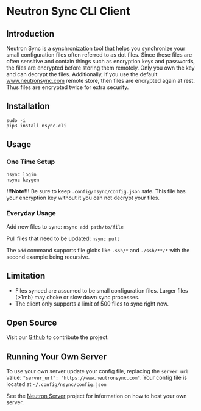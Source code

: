 # Neutron Sync CLI Client

## Introduction

Neutron Sync is a synchronization tool that helps you synchronize your small configuration files often referred to as dot files. Since these files are often sensitive and contain things such as encryption keys and passwords, the files are encrypted before storing them remotely. Only you own the key and can decrypt the files. Additionally, if you use the default www.neutronsync.com remote store, then files are encrypted again at rest. Thus files are encrypted twice for extra security.

## Installation

```
sudo -i
pip3 install nsync-cli
```

## Usage

### One Time Setup

```
nsync login
nsync keygen
```

**!!!Note!!!** Be sure to keep `.config/nsync/config.json` safe. This file has your encryption key without it you can not decrypt your files.

### Everyday Usage

Add new files to sync: `nsync add path/to/file`

Pull files that need to be updated: `nsync pull`

The `add` command supports file globs like `.ssh/*` and `./ssh/**/*` with the second example being recursive.

## Limitation

- Files synced are assumed to be small configuration files. Larger files (>1mb) may choke or slow down sync processes.
- The client only supports a limit of 500 files to sync right now.

## Open Source

Visit our [Github](https://github.com/neutron-sync/nsync-cli) to contribute the project.

## Running Your Own Server

To use your own server update your config file, replacing the `server_url` value: `"server_url": "https://www.neutronsync.com"`. Your config file is located at `~/.config/nsync/config.json`

See the [Neutron Server](https://github.com/neutron-sync/nsync-server) project for information on how to host your own server.
